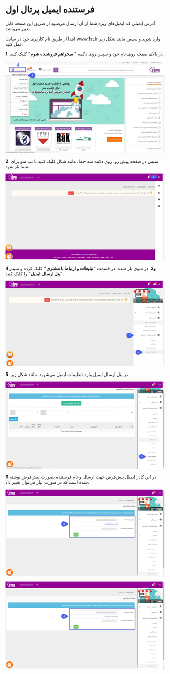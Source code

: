 # فرستنده ایمیل پرتال اول

آدرس ایمیلی که ایمیل‌های ویژه شما از آن ارسال می‌شود از طریق این صفحه قابل تغییر می‌باشد.

ابتدا از طریق نام کاربری خود در سایت www.1st.ir  وارد شوید و سپس مانند شکل زیر عمل کنید:

**1**. در بالای صفحه روی نام خود و سپس روی دکمه **" میخواهم فروشنده شوم"** کلیک کنید.

![](advertising-mail-1st-1.png)

**2**. سپس در صفحه پیش رو، روی دکمه سه خط، مانند شکل کلیک کنید تا تب منو برای شما باز شود.

![](advertising-mail-1st-2.png)

**4و3**. در منوی باز شده، در قسمت **"تبلیغات و ارتباط با مشتری"** کلیک کرده و سپس **"پنل ارسال ایمیل"** را کلیک کنید.

![](advertising-mail-1st-3.png)

**5**. در پنل ارسال ایمیل وارد تنظیمات ایمیل می‌شوید. مانند شکل زیر

![](advertising-mail-1st-4.png)

**6**.در این کادر ایمیل پیش‌فرض جهت ارسال و نام فرستنده بصورت پیش‌فرض نوشته شده است که در صورت نیاز می‌توان تغییر داد.

![](advertising-mail-1st-5.png)

![](advertising-mail-1st-5.png)



